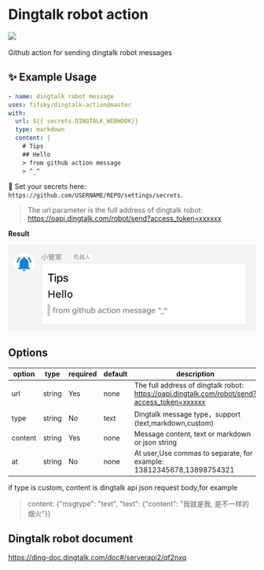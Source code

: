 # Dingtalk robot action

![](https://github.com/fifsky/dingtalk-action/workflows/dingtalk/badge.svg)

Github action for sending dingtalk robot messages

## ✨ Example Usage

```yml
- name: dingtalk robot message
uses: fifsky/dingtalk-action@master
with:
  url: ${{ secrets.DINGTALK_WEBHOOK}}
  type: markdown
  content: |
    # Tips
    ## Hello
    > from github action message
    > ^_^
```

🔐 Set your secrets here: `https://github.com/USERNAME/REPO/settings/secrets`.

> The url parameter is the full address of dingtalk robot:
> https://oapi.dingtalk.com/robot/send?access_token=xxxxxx

**Result**

![result of example ssh workflow](result.png)

## Options

| option | type | required | default | description |
| --- | --- | --- | --- | --- |
|  url | string | Yes | none | The full address of dingtalk robot: https://oapi.dingtalk.com/robot/send?access_token=xxxxxx |
| type | string | No | text | Dingtalk message type，support (text,markdown,custom) |
| content | string | Yes | none |  Message content, text or markdown or json string |
| at | string | No | none | At user,Use commas to separate, for example: 13812345678,13898754321 |

if type is custom, content is dingtalk api json request body,for example

> content: {"msgtype": "text", "text": {"content": "我就是我, 是不一样的烟火"}}

## Dingtalk robot document

https://ding-doc.dingtalk.com/doc#/serverapi2/qf2nxq